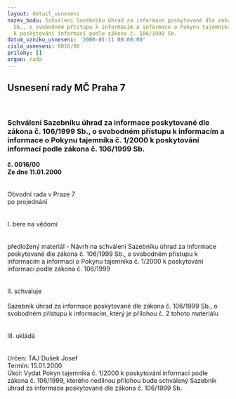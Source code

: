 ```yaml
---
layout: detail_usneseni
nazev_bodu: Schválení Sazebníku úhrad za informace poskytované dle zákona č. 106/1999
  Sb., o svobodném přístupu k informacím a informace o Pokynu tajemníka č. 1/2000
  k poskytování informací podle zákona č. 106/1999 Sb.
datum_vzniku_usneseni: '2000-01-11 00:00:00'
cislo_usneseni: 0016/00
prilohy: []
organ: rada
---
```

<div id="ucUsn_pList" class="usn">
	<span><h2>Usnesení rady MČ Praha 7 </h2>
<br></span><div class="standBody">
<span><h3>Schválení Sazebníku úhrad za informace poskytované dle zákona č. 106/1999 Sb., o svobodném přístupu k informacím a informace o Pokynu tajemníka č. 1/2000 k poskytování informací podle zákona č. 106/1999 Sb.</h3></span><div class="center">
		<strong>č. 0016/00</strong><br>
	</div>
<div class="center">
		<strong>Ze dne 11.01.2000</strong><br><br>
	</div>
<br>Obvodní rada v Praze 7<br>po projednání<br><br><br>I.	bere na vědomí<br><br> <br>předložený materiál -  Návrh na schválení Sazebníku úhrad za informace poskytované dle zákona č. 106/1999 Sb., o svobodném přístupu k informacím a  informaci o Pokynu tajemníka č. 1/2000 k poskytování informací podle zákona č. 106/1999<br><br><br>II.	schvaluje <br><br>Sazebník úhrad za informace poskytované dle zákona č. 106/1999 Sb., o svobodném přístupu k informacím, který je přílohou č. 2 tohoto materiálu<br><br><br>III.	ukládá <br><br><br> Určen:	     	TAJ Dušek Josef<br>Termín: 15.01.2000<br>Úkol:	Vydat Pokyn tajemníka č. 1/2000 k poskytování informací podle zákona č. 106/1999, kterého nedílnou přílohou bude schválený Sazebník úhrad za informace poskytované dle zákona č. 106/1999 Sb.<br>
</div>
</div>